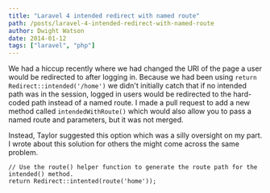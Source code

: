 ```yaml
---
title: "Laravel 4 intended redirect with named route"
path: /posts/laravel-4-intended-redirect-with-named-route
author: Dwight Watson
date: 2014-01-12
tags: ["laravel", "php"]
---
```


We had a hiccup recently where we had changed the URI of the page a user would be redirected to after logging in. Because we had been using `return Redirect::intended('/home')` we didn't initially catch that if no intended path was in the session, logged in users would be redirected to the hard-coded path instead of a named route. I made a pull request to add a new method called `intendedWithRoute()` which would also allow you to pass a named route and parameters, but it was not merged.

Instead, Taylor suggested this option which was a silly oversight on my part. I wrote about this solution for others the might come across the same problem.

    // Use the route() helper function to generate the route path for the intended() method.
    return Redirect::intented(route('home'));
